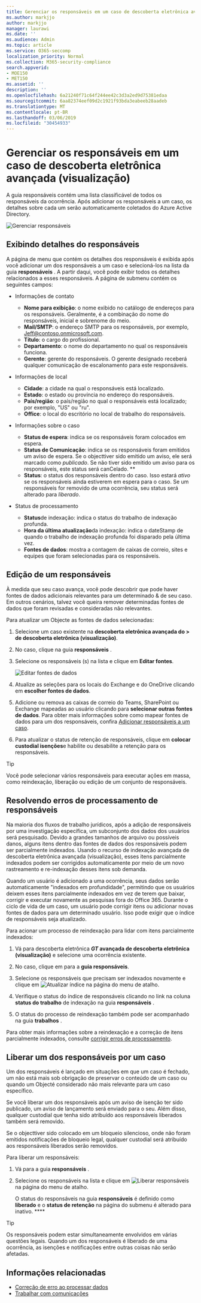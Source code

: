 ```yaml
---
title: Gerenciar os responsáveis em um caso de descoberta eletrônica avançada (visualização)
ms.author: markjjo
author: markjjo
manager: laurawi
ms.date: ''
ms.audience: Admin
ms.topic: article
ms.service: O365-seccomp
localization_priority: Normal
ms.collection: M365-security-compliance
search.appverid:
- MOE150
- MET150
ms.assetid: ''
description: ''
ms.openlocfilehash: 6a21240f71c64f244ee42c3d3a2ed9d75381edaa
ms.sourcegitcommit: 6aa82374eef09d2c1921f93bda3eabeeb28aadeb
ms.translationtype: MT
ms.contentlocale: pt-BR
ms.lasthandoff: 03/06/2019
ms.locfileid: "30454933"
---
```

# <a name="manage-custodians-in-an-advanced-ediscovery-preview-case"></a>Gerenciar os responsáveis em um caso de descoberta eletrônica avançada (visualização)

A guia responsáveis contém uma lista classificável de todos os responsáveis da ocorrência. Após adicionar os responsáveis a um caso, os detalhes sobre cada um serão automaticamente coletados do Azure Active Directory.

![Gerenciar responsáveis](../media/CustodianDetails.PNG)

## <a name="viewing-custodian-details"></a>Exibindo detalhes do responsáveis

A página de menu que contém os detalhes dos responsáveis é exibida após você adicionar um dos responsáveis a um caso e selecioná-los na lista da guia **responsáveis** . A partir daqui, você pode exibir todos os detalhes relacionados a esses responsáveis. A página de submenu contém os seguintes campos:

- Informações de contato

  - **Nome para exibição**: o nome exibido no catálogo de endereços para os responsáveis. Geralmente, é a combinação do nome do responsáveis, inicial e sobrenome do meio.
  - **Mail/SMTP**: o endereço SMTP para os responsáveis, por exemplo, Jeff@contoso.onmicrosoft.com.  
  - **Título**: o cargo do profissional.
  - **Departamento**: o nome do departamento no qual os responsáveis funciona.
  - **Gerente**: gerente do responsáveis. O gerente designado receberá qualquer comunicação de escalonamento para este responsáveis.
  
- Informações de local

  - **Cidade**: a cidade na qual o responsáveis está localizado.
  - **Estado**: o estado ou província no endereço do responsáveis.
  - **País/região**: o país/região no qual o responsáveis está localizado; por exemplo, "US" ou "ru".
  - **Office**: o local do escritório no local de trabalho do responsáveis.

- Informações sobre o caso

  - **Status de espera**: indica se os responsáveis foram colocados em espera. 
  - **Status de Comunicação**: indica se os responsáveis foram emitidos um aviso de espera. Se o objecttiver sido emitido um aviso, ele será marcado como *publicado*. Se não tiver sido emitido um aviso para os responsáveis, este status será canCelado. ** 
  - **Status**: o status dos responsáveis dentro do caso. Isso estará *ativo* se os responsáveis ainda estiverem em espera para o caso. Se um responsáveis for removido de uma ocorrência, seu status será alterado para *liberado*. 

- Status de processamento

  - **Status**de indexação: indica o status do trabalho de indexação profunda.  
  - **Hora da última atualização**da indexação: indica o dateStamp de quando o trabalho de indexação profunda foi disparado pela última vez.
  - **Fontes de dados**: mostra a contagem de caixas de correio, sites e equipes que foram selecionadas para os responsáveis.

## <a name="editing-a-custodian"></a>Edição de um responsáveis

À medida que seu caso avança, você pode descobrir que pode haver fontes de dados adicionais relevantes para um determinado & de seu caso. Em outros cenários, talvez você queira remover determinadas fontes de dados que foram revisadas e consideradas não relevantes.

Para atualizar um Objecte as fontes de dados selecionadas:

1. Selecione um caso existente na **descoberta eletrônica avançada do > de descoberta eletrônica (visualização)**.
  
2. No caso, clique na guia **responsáveis** .
  
3. Selecione os responsáveis (s) na lista e clique em **Editar fontes**.

    ![Editar fontes de dados](../media/EditCustodianDataSource.PNG)
  
4. Atualize as seleções para os locais do Exchange e do OneDrive clicando em **escolher fontes de dados**.
  
5. Adicione ou remova as caixas de correio do Teams, SharePoint ou Exchange mapeadas ao usuário clicando para **selecionar outras fontes de dados**. Para obter mais informações sobre como mapear fontes de dados para um dos responsáveis, confira [Adicionar responsáveis a um caso](add-custodians-to-case.md).
  
6. Para atualizar o status de retenção de responsáveis, clique em **colocar custodial isenções**e habilite ou desabilite a retenção para os responsáveis.

> [!TIP]
> Você pode selecionar vários responsáveis para executar ações em massa, como reindexação, liberação ou edição de um conjunto de responsáveis.

## <a name="resolving-custodian-processing-errors"></a>Resolvendo erros de processamento de responsáveis

Na maioria dos fluxos de trabalho jurídicos, após a adição de responsáveis por uma investigação específica, um subconjunto dos dados dos usuários será pesquisado. Devido a grandes tamanhos de arquivo ou possíveis danos, alguns itens dentro das fontes de dados dos responsáveis podem ser parcialmente indexados. Usando o recurso de indexação avançada de descoberta eletrônica avançada (visualização), esses itens parcialmente indexados podem ser corrigidos automaticamente por meio de um novo rastreamento e re-indexação desses itens sob demanda. 

Quando um usuário é adicionado a uma ocorrência, seus dados serão automaticamente "indexados em profundidade", permitindo que os usuários deixem esses itens parcialmente indexados em vez de terem que baixar, corrigir e executar novamente as pesquisas fora do Office 365. Durante o ciclo de vida de um caso, um usuário pode corrigir itens ou adicionar novas fontes de dados para um determinado usuário. Isso pode exigir que o índice de responsáveis seja atualizado. 

Para acionar um processo de reindexação para lidar com itens parcialmente indexados:

1. Vá para descoberta eletrônica **_GT_ avançada de descoberta eletrônica (visualização)** e selecione uma ocorrência existente.

2. No caso, clique em para a **guia responsáveis**. 

3. Selecione os responsáveis que precisam ser indexados novamente e clique em ![Atualizar índice](../media/UpdateIndex.PNG) na página do menu de atalho.

4. Verifique o status do índice de responsáveis clicando no link na coluna **status do trabalho** de indexação na guia **responsáveis** .  

5. O status do processo de reindexação também pode ser acompanhado na guia **trabalhos** .

Para obter mais informações sobre a reindexação e a correção de itens parcialmente indexados, consulte [corrigir erros de processamento](processing-data-for-case.md).

## <a name="releasing-a-custodian-from-a-case"></a>Liberar um dos responsáveis por um caso

Um dos responsáveis é lançado em situações em que um caso é fechado, um não está mais sob obrigação de preservar o conteúdo de um caso ou quando um Objecté considerado não mais relevante para um caso específico. 

Se você liberar um dos responsáveis após um aviso de isenção ter sido publicado, um aviso de lançamento será enviado para o seu. Além disso, qualquer custodial que tenha sido atribuído aos responsáveis liberados também será removido.

Se o objecttiver sido colocado em um bloqueio silencioso, onde não foram emitidos notificações de bloqueio legal, qualquer custodial será atribuído aos responsáveis liberados serão removidos.  

Para liberar um responsáveis: 

1.  Vá para a guia **responsáveis** .

2.  Selecione os responsáveis na lista e clique em ![Liberar responsáveis](../media/ReleaseCustodian.PNG) na página do menu de atalho.

    O status do responsáveis na guia **responsáveis** é definido como **liberado** e o **status de retenção** na página do submenu é alterado para inativo. **** 

> [!TIP]
> Os responsáveis podem estar simultaneamente envolvidos em várias questões legais. Quando um dos responsáveis é liberado de uma ocorrência, as isenções e notificações entre outras coisas não serão afetadas.

## <a name="related-information"></a>Informações relacionadas

 - [Correção de erro ao processar dados](error-remediation.md) 
- [Trabalhar com comunicações](managing-custodian-communications.md)
